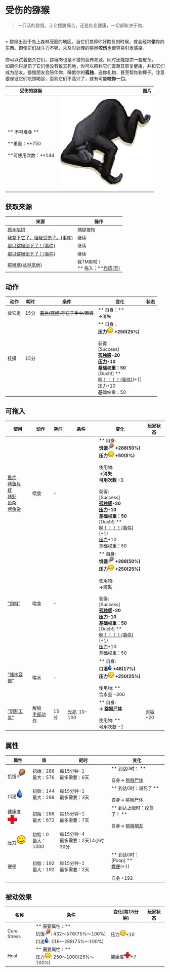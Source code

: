 # 受伤的猕猴  
> 一只活的猕猴。让它摆脱痛苦，还是恢复健康，一切都取决于你。  
<br>  
> 猕猴出没于岛上森林茂密的地区。当它们觉得你好欺负的时候，就会经常<b>偷</b>你的东西。即使它们战斗力不强，未及时处理的猕猴<b>咬伤</b>也很容易引发感染。<br><br>你可以试着猎杀它们，猕猴肉也是不错的营养来源，同时还能提供一些皮革。<br>如果你只是伤了它们但没有致其死地，你可以照料它们直至其恢复健康，并和它们成为朋友。猕猴朋友会陪伴你，降低你的<b>孤独</b>，送你礼物，甚至帮你剥椰子。注意要保证它们吃饱喝足，否则它们不高兴了，就有可能<b>咬你一口</b>。  
  
  受伤的猕猴  |   图片   
 ----  |  ----:   
 ** 不可堆叠 **<br><br>**重量：**750<br><br>**可使用次数：**144  |  <img decoding="async" src="Sprite/MacaqueWounded.png" href="a.md" style="max-width:300px;max-height:300px;">   
  
## 获取来源  
来源  |  操作  
----  |  ----  
[原木陷阱](LogTrap.md)  |  捕捉猎物  
[我拿下它了，但我受伤了。(事件)](Event_MacaqueFightMixedSuccess.md)  |  继续  
[那只猕猴倒下了！(事件)](Event_MacaqueFightSuccess.md)  |  继续  
[那只猕猴倒下了！(事件)](Event_MacaqueUndeadFightSuccess.md)  |  继续  
[猕猴窝(丛林高地)](MacaqueDenEntrance.md)  |  我TM来啦！<br>** 拖入：**[炸药(开)](DynamiteOn.md)  
## 动作  
动作  |  耗时  |  条件  |  变化  |  状态  
----  |  ----  |  ----  |  ----  |  ----  
放它走<br>  |  15分  |  ~~[畜栏(环境)](Env_Enclosure.md)存在于手中/面板~~  |  ** 自身：**<br>→消失  |    
抚摸<br>  |  15分  |    |  ** 自身：**<br>压力<img decoding="async" src="Sprite/Content.png" href="a.md" style="max-width:20px;max-height:20px;">  +250(25%)<br><br>** 获得： **<br>** [Success] **<br>[孤独感](Loneliness.md)-20<br>[压力](Stress.md)-10<br>基础权重：50<br>** [Ouch!] **<br>  [啊！！！！(事件)](Event_MacaqueFriendAnger.md)(+1)<br>[压力](Stress.md)+10<br>基础权重：50  |    
## 可拖入  
使用  |  动作  |  耗时  |  条件  |  变化  |  玩家状态  
----  |  ----  |  ----  |  ----  |  ----  |  ----  
[鱼片](FishSlices.md)<br>[烤鱼片](FishSlicesCooked.md)<br>[虾](Prawns.md)<br>[烤虾](PrawnsCooked.md)<br>[鱼杂](FishScraps.md)<br>[烤鱼杂](FishScrapsCooked.md)  |  喂食<br>  |  -  |    |  ** 自身: **<br>饥饿<img decoding="async" src="Sprite/Hunger.png" href="a.md" style="max-width:20px;max-height:20px;">  +288(50%)<br>压力<img decoding="async" src="Sprite/Content.png" href="a.md" style="max-width:20px;max-height:20px;">  +50(5%)<br><br>** 使用物: **<br>→消失<br>可用次数  -1<br><br>** 获得: **<br>** [Success] **<br>[孤独感](Loneliness.md)-20<br>[压力](Stress.md)-10<br>基础权重：50<br>** [Ouch!] **<br>  [啊！！！！(事件)](Event_MacaqueFriendAnger.md)(+1)<br>[压力](Stress.md)+10<br>基础权重：50  |    
[“饲料”](tag_Feed.md)  |  喂食<br>  |  -  |    |  ** 自身: **<br>饥饿<img decoding="async" src="Sprite/Hunger.png" href="a.md" style="max-width:20px;max-height:20px;">  +288(50%)<br>压力<img decoding="async" src="Sprite/Content.png" href="a.md" style="max-width:20px;max-height:20px;">  +250(25%)<br><br>** 使用物: **<br>→消失<br><br>** 获得: **<br>** [Success] **<br>[孤独感](Loneliness.md)-20<br>[压力](Stress.md)-10<br>基础权重：50<br>** [Ouch!] **<br>  [啊！！！！(事件)](Event_MacaqueFriendAnger.md)(+1)<br>[压力](Stress.md)+10<br>基础权重：50  |    
[“储水容器”](tag_WaterContainer.md)  |  喂水<br>  |  -  |    |  ** 自身: **<br>口渴<img decoding="async" src="Sprite/Thirst.png" href="a.md" style="max-width:20px;max-height:20px;">  +48(17%)<br>压力<img decoding="async" src="Sprite/Content.png" href="a.md" style="max-width:20px;max-height:20px;">  +250(25%)<br><br>** 使用物: **<br>含水量  -300  |    
[“切割工具”](tag_Cutter.md)  |  解脱<br>[手部动作](HandAction.md)  |  15分  |  [光亮](Light.md): 10-100  |  ** 自身: **<br>→ [猕猴尸体](MacaqueCarcass.md)<br><br>** 使用物: **<br>可用次数  -1  |  [污垢](Filth.md)+20  
## 属性   
属性  |  值  |  耗时  |  变化  
----  |  ----  |  ----  |  ----  
饥饿<img decoding="async" src="Sprite/Hunger.png" href="a.md" style="max-width:30px;max-height:30px;">  |  初始：288<br>最大：576  |  每15分钟-1<br>最多需要：6天  |  ** 到达0时： **<br><br>自身→ [猕猴尸体](MacaqueCarcass.md)  
口渴<img decoding="async" src="Sprite/Thirst.png" href="a.md" style="max-width:30px;max-height:30px;">  |  初始：144<br>最大：288  |  每15分钟-1<br>最多需要：3天  |  ** 到达0时：渴死了 **<br><br>自身→ [猕猴尸体](MacaqueCarcass.md)  
健康度<img decoding="async" src="Sprite/Health.png" href="a.md" style="max-width:30px;max-height:30px;">  |  初始：288<br>最大：672  |  每15分钟-1<br>最多需要：7天  |  ** 到达上限时：痊愈了！ **<br><br>自身→ [猕猴朋友](MacaqueFriend.md)  
压力<img decoding="async" src="Sprite/Content.png" href="a.md" style="max-width:30px;max-height:30px;">  |  初始：0<br>最大：1000  |  每15分钟-4<br>最多需要：2天14小时30分  |    
便便  |  初始：192<br>最大：192  |  每15分钟-1<br>最多需要：2天  |  ** 到达0时： **<br>** [Poop] **<br>  [粪便](Manure.md)(+1)<br><br>自身  +192  
## 被动效果  
名称  |  条件  |  变化(每15分钟)  |  玩家状态  
----  |  ----  |  ----  |  ----  
Cure Stress  |  ** 需要属性：**<br>饥饿<img decoding="async" src="Sprite/Hunger.png" href="a.md" style="max-width:20px;max-height:20px;">: 432～576(75%～100%)<br>口渴<img decoding="async" src="Sprite/Thirst.png" href="a.md" style="max-width:20px;max-height:20px;">: 216～288(75%～100%)  |  压力<img decoding="async" src="Sprite/Content.png" href="a.md" style="max-width:20px;max-height:20px;">+10  |    
Heal  |  ** 需要属性：**<br>压力<img decoding="async" src="Sprite/Content.png" href="a.md" style="max-width:20px;max-height:20px;">: 250～1000(25%～100%)  |  健康度<img decoding="async" src="Sprite/Health.png" href="a.md" style="max-width:20px;max-height:20px;">+2  |    


<script>document.title="受伤的猕猴 - 卡牌生存百科 Card Survival Wiki";</script>